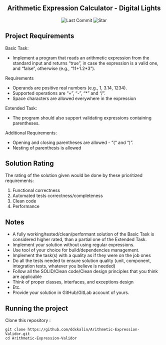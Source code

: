 </h1>
<h2 align="center">
	Arithmetic Expression Calculator - Digital Lights
</h3>

<p align="center">
	<img alt="Last Commit" src="https://img.shields.io/github/last-commit/ddxkalin/Arithmetic-Expression-Validor.svg?style=flat-square">
	<img alt="Star" src="https://img.shields.io/badge/you%20like%20%3F-STAR%20ME-blue.svg?style=flat-square">
</p>

## Project Requirements

Basic Task: 
- Implement a program that reads an arithmetic expression from the standard input
and returns “true”, in case the expression is a valid one, and “false”, otherwise (e.g.,
“11+1.2*3”).

Requirements
- Operands are positive real numbers (e.g., 1, 3.14, 1234).
- Supported operations are “+”, “-”, “*” and “/”.
- Space characters are allowed everywhere in the expression

Extended Task: 
- The program should also support validating expressions containing
parentheses.

Additional Requirements:
- Opening and closing parentheses are allowed - “(“ and “)”.
- Nesting of parenthesis is allowed

## Solution Rating

The rating of the solution given would be done by these prioritized requirements:
1. Functional correctness
2. Automated tests correctness/completeness
3. Clean code
4. Performance

## Notes
- А fully working/tested/clean/performant solution of the Basic Task is considered higher
rated, than a partial one of the Extended Task.
- Implement your solution without using regular expressions.
- Use tool of your choice for build/dependencies management.
- Implement the task(s) with a quality as if they were on the job ones
- Do all the tests needed to ensure solution quality (unit, component, integration
tests, whatever you believe is needed)
- Follow all the SOLID/Clean code/Clean design principles that you think are
applicable
- Think of proper classes, interfaces, and exceptions design
- Etc.
- Provide your solution in GitHub/GitLab account of yours.

## Running the project

Clone this repository :

```
git clone https://github.com/ddxkalin/Arithmetic-Expression-Validor.git
cd Arithmetic-Expression-Validor

```
